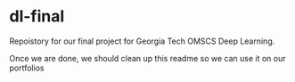 # dl-final
 
Repoistory for our final project for Georgia Tech OMSCS Deep Learning.

Once we are done, we should clean up this readme so we can use it on our portfolios


